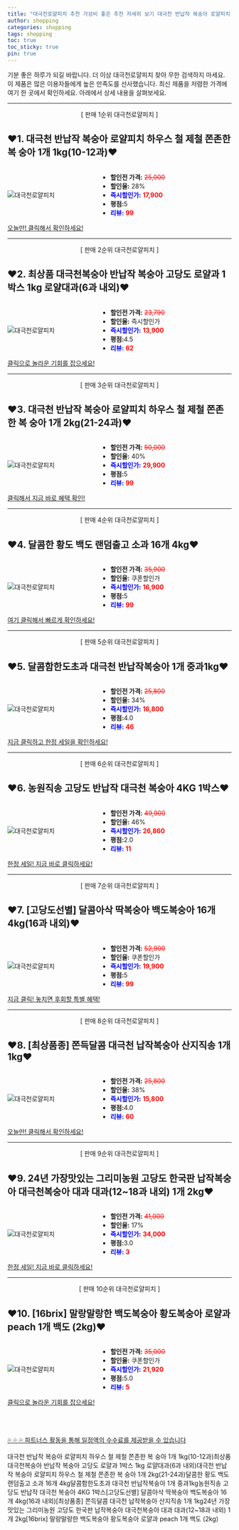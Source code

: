 ```yaml
---
title: "대극천로얄피치 추천 가성비 좋은 추천 자세히 보기 대극천 반납작 복숭아 로얄피치 하우스"
author: shopping
categories: shopping
tags: shopping
toc: true
toc_sticky: true
pin: true
---
```

기분 좋은 하루가 되길 바랍니다. 더 이상 대극천로얄피치 찾아 무한 검색하지 마세요. 이 제품은 많은 이용자들에게 높은 만족도를 선사했습니다. 최신 제품을 저렴한 가격에 여기 한 곳에서 확인하세요. 아래에서 상세 내용을 살펴보세요.

---
<p class="toplist" style="margin: 0 auto; display: block; width: fit-content;">[ 판매 1순위 대극천로얄피치 ]</p>

<h2><strong>❤️1. 대극천 반납작 복숭아 로얄피치 하우스 철 제철 쫀존한 복 숭아 1개 1kg(10-12과)❤️</strong></h2>

<div style="display: flex; align-items: center;">
    <div style="flex: 0.4;">
        <img src="https://thumbnail7.coupangcdn.com/thumbnails/remote/230x230ex/image/vendor_inventory/89b7/b07feb08f41ffb1185b113a4d085fbb5862383d50d4b0f1fdccb9f97b590.png" alt="대극천로얄피치" style="max-width: 100%;">
    </div>
    <div style="flex: 0.6; margin-left: 10px;">
        <ul>
            <li><strong>할인전 가격:</strong> <del style="color: red;">25,000</del></li>
            <li><strong>할인율:</strong> 28%</li>
            <li><span style='color:blue'><strong>즉시할인가:</strong></span> <span style='color:red'><strong>17,900</strong></span></li>
            <li><strong>평점:</strong>5</li>
            <li><span style='color:blue'><strong>리뷰:</strong></span> <span style='color:red'><strong>99</strong></span></li>
        </ul>
    </div>
</div>
<div class="center">
    <a href="https://selin100587.github.io?lptag=AF9450613&subid=githubio&pageKey=8212074873&traceid=V0-153&itemId=23574121333&vendorItemId=90600040248" class="myButton">
        오늘만! 클릭해서 확인하세요!
    </a>
</div>


---
<p class="toplist" style="margin: 0 auto; display: block; width: fit-content;">[ 판매 2순위 대극천로얄피치 ]</p>

<h2><strong>❤️2. 최상품 대극천복숭아 반납작 복숭아 고당도 로얄과 1박스 1kg 로얄대과(6과 내외)❤️</strong></h2>

<div style="display: flex; align-items: center;">
    <div style="flex: 0.4;">
        <img src="https://thumbnail6.coupangcdn.com/thumbnails/remote/230x230ex/image/vendor_inventory/f052/6ef4ed86846f633d88cad02557ae910f4484685b31d94a8f5debbe954e8d.jpg" alt="대극천로얄피치" style="max-width: 100%;">
    </div>
    <div style="flex: 0.6; margin-left: 10px;">
        <ul>
            <li><strong>할인전 가격:</strong> <del style="color: red;">23,790</del></li>
            <li><strong>할인율:</strong> 즉시할인가</li>
            <li><span style='color:blue'><strong>즉시할인가:</strong></span> <span style='color:red'><strong>13,900</strong></span></li>
            <li><strong>평점:</strong>4.5</li>
            <li><span style='color:blue'><strong>리뷰:</strong></span> <span style='color:red'><strong>62</strong></span></li>
        </ul>
    </div>
</div>
<div class="center">
    <a href="https://selin100587.github.io?lptag=AF9450613&subid=githubio&pageKey=8204822364&traceid=V0-153&itemId=23531506584&vendorItemId=90557800445" class="myButton">
        클릭으로 놀라운 기회를 잡으세요!
    </a>
</div>


---
<p class="toplist" style="margin: 0 auto; display: block; width: fit-content;">[ 판매 3순위 대극천로얄피치 ]</p>

<h2><strong>❤️3. 대극천 반납작 복숭아 로얄피치 하우스 철 제철 쫀존한 복 숭아 1개 2kg(21-24과)❤️</strong></h2>

<div style="display: flex; align-items: center;">
    <div style="flex: 0.4;">
        <img src="https://thumbnail7.coupangcdn.com/thumbnails/remote/230x230ex/image/vendor_inventory/89b7/b07feb08f41ffb1185b113a4d085fbb5862383d50d4b0f1fdccb9f97b590.png" alt="대극천로얄피치" style="max-width: 100%;">
    </div>
    <div style="flex: 0.6; margin-left: 10px;">
        <ul>
            <li><strong>할인전 가격:</strong> <del style="color: red;">50,000</del></li>
            <li><strong>할인율:</strong> 40%</li>
            <li><span style='color:blue'><strong>즉시할인가:</strong></span> <span style='color:red'><strong>29,900</strong></span></li>
            <li><strong>평점:</strong>5</li>
            <li><span style='color:blue'><strong>리뷰:</strong></span> <span style='color:red'><strong>99</strong></span></li>
        </ul>
    </div>
</div>
<div class="center">
    <a href="https://selin100587.github.io?lptag=AF9450613&subid=githubio&pageKey=8212074873&traceid=V0-153&itemId=23574121334&vendorItemId=90600040253" class="myButton">
        클릭해서 지금 바로 혜택 확인!
    </a>
</div>


---
<p class="toplist" style="margin: 0 auto; display: block; width: fit-content;">[ 판매 4순위 대극천로얄피치 ]</p>

<h2><strong>❤️4. 달콤한 황도 백도 랜덤출고 소과 16개 4kg❤️</strong></h2>

<div style="display: flex; align-items: center;">
    <div style="flex: 0.4;">
        <img src="https://thumbnail9.coupangcdn.com/thumbnails/remote/230x230ex/image/vendor_inventory/33cb/247fbecf7b9f999784db69af38c9144a45e0e291f7ccb2f84f506eb6e7de.jpg" alt="대극천로얄피치" style="max-width: 100%;">
    </div>
    <div style="flex: 0.6; margin-left: 10px;">
        <ul>
            <li><strong>할인전 가격:</strong> <del style="color: red;">35,900</del></li>
            <li><strong>할인율:</strong> 쿠폰할인가</li>
            <li><span style='color:blue'><strong>즉시할인가:</strong></span> <span style='color:red'><strong>16,900</strong></span></li>
            <li><strong>평점:</strong>5</li>
            <li><span style='color:blue'><strong>리뷰:</strong></span> <span style='color:red'><strong>99</strong></span></li>
        </ul>
    </div>
</div>
<div class="center">
    <a href="https://selin100587.github.io?lptag=AF9450613&subid=githubio&pageKey=8252753855&traceid=V0-153&itemId=23761990439&vendorItemId=90786390143" class="myButton">
        여기 클릭해서 빠르게 확인하세요!
    </a>
</div>


---
<p class="toplist" style="margin: 0 auto; display: block; width: fit-content;">[ 판매 5순위 대극천로얄피치 ]</p>

<h2><strong>❤️5. 달콤함한도초과 대극천 반납작복숭아 1개 중과1kg❤️</strong></h2>

<div style="display: flex; align-items: center;">
    <div style="flex: 0.4;">
        <img src="https://thumbnail10.coupangcdn.com/thumbnails/remote/230x230ex/image/vendor_inventory/7c50/a9d476fd3b4a605672388234ceee23b4b567c39b1addfe8580a3bc1415c6.jpg" alt="대극천로얄피치" style="max-width: 100%;">
    </div>
    <div style="flex: 0.6; margin-left: 10px;">
        <ul>
            <li><strong>할인전 가격:</strong> <del style="color: red;">25,800</del></li>
            <li><strong>할인율:</strong> 34%</li>
            <li><span style='color:blue'><strong>즉시할인가:</strong></span> <span style='color:red'><strong>16,800</strong></span></li>
            <li><strong>평점:</strong>4.0</li>
            <li><span style='color:blue'><strong>리뷰:</strong></span> <span style='color:red'><strong>46</strong></span></li>
        </ul>
    </div>
</div>
<div class="center">
    <a href="https://selin100587.github.io?lptag=AF9450613&subid=githubio&pageKey=8202829999&traceid=V0-153&itemId=23519257965&vendorItemId=90545620594" class="myButton">
        지금 클릭하고 한정 세일을 확인하세요!
    </a>
</div>


---
<p class="toplist" style="margin: 0 auto; display: block; width: fit-content;">[ 판매 6순위 대극천로얄피치 ]</p>

<h2><strong>❤️6. 농원직송 고당도 반납작 대극천 복숭아 4KG 1박스❤️</strong></h2>

<div style="display: flex; align-items: center;">
    <div style="flex: 0.4;">
        <img src="https://thumbnail7.coupangcdn.com/thumbnails/remote/230x230ex/image/vendor_inventory/2f4c/e508fef91bbebbdf5c7269ba35b84308045e9bd9dad641d0157915ed61c1.png" alt="대극천로얄피치" style="max-width: 100%;">
    </div>
    <div style="flex: 0.6; margin-left: 10px;">
        <ul>
            <li><strong>할인전 가격:</strong> <del style="color: red;">49,900</del></li>
            <li><strong>할인율:</strong> 46%</li>
            <li><span style='color:blue'><strong>즉시할인가:</strong></span> <span style='color:red'><strong>26,860</strong></span></li>
            <li><strong>평점:</strong>2.0</li>
            <li><span style='color:blue'><strong>리뷰:</strong></span> <span style='color:red'><strong>11</strong></span></li>
        </ul>
    </div>
</div>
<div class="center">
    <a href="https://selin100587.github.io?lptag=AF9450613&subid=githubio&pageKey=8217704582&traceid=V0-153&itemId=23609885534&vendorItemId=90635551257" class="myButton">
        한정 세일! 지금 바로 클릭하세요!
    </a>
</div>


---
<p class="toplist" style="margin: 0 auto; display: block; width: fit-content;">[ 판매 7순위 대극천로얄피치 ]</p>

<h2><strong>❤️7. [고당도선별] 달콤아삭 딱복숭아 백도복숭아 16개 4kg(16과 내외)❤️</strong></h2>

<div style="display: flex; align-items: center;">
    <div style="flex: 0.4;">
        <img src="https://thumbnail7.coupangcdn.com/thumbnails/remote/230x230ex/image/vendor_inventory/cadb/48744069f3a1e7765e28b79c6e35e7b72a9e9c892a9276150d9fe2943382.jpg" alt="대극천로얄피치" style="max-width: 100%;">
    </div>
    <div style="flex: 0.6; margin-left: 10px;">
        <ul>
            <li><strong>할인전 가격:</strong> <del style="color: red;">52,900</del></li>
            <li><strong>할인율:</strong> 쿠폰할인가</li>
            <li><span style='color:blue'><strong>즉시할인가:</strong></span> <span style='color:red'><strong>19,900</strong></span></li>
            <li><strong>평점:</strong>5</li>
            <li><span style='color:blue'><strong>리뷰:</strong></span> <span style='color:red'><strong>99</strong></span></li>
        </ul>
    </div>
</div>
<div class="center">
    <a href="https://selin100587.github.io?lptag=AF9450613&subid=githubio&pageKey=8246686036&traceid=V0-153&itemId=23735920189&vendorItemId=90760631297" class="myButton">
        지금 클릭! 놓치면 후회할 특별 혜택!
    </a>
</div>


---
<p class="toplist" style="margin: 0 auto; display: block; width: fit-content;">[ 판매 8순위 대극천로얄피치 ]</p>

<h2><strong>❤️8. [최상품종] 쫀득달콤 대극천 납작복숭아 산지직송 1개 1kg❤️</strong></h2>

<div style="display: flex; align-items: center;">
    <div style="flex: 0.4;">
        <img src="https://thumbnail8.coupangcdn.com/thumbnails/remote/230x230ex/image/vendor_inventory/f072/b0d90e7a878003a7c9887b006ab5e8a29b4ac53a22f63f65c3175d3f23d9.png" alt="대극천로얄피치" style="max-width: 100%;">
    </div>
    <div style="flex: 0.6; margin-left: 10px;">
        <ul>
            <li><strong>할인전 가격:</strong> <del style="color: red;">25,800</del></li>
            <li><strong>할인율:</strong> 38%</li>
            <li><span style='color:blue'><strong>즉시할인가:</strong></span> <span style='color:red'><strong>15,800</strong></span></li>
            <li><strong>평점:</strong>4.0</li>
            <li><span style='color:blue'><strong>리뷰:</strong></span> <span style='color:red'><strong>60</strong></span></li>
        </ul>
    </div>
</div>
<div class="center">
    <a href="https://selin100587.github.io?lptag=AF9450613&subid=githubio&pageKey=8215003238&traceid=V0-153&itemId=23594783713&vendorItemId=90620646384" class="myButton">
        오늘만! 클릭해서 확인하세요!
    </a>
</div>


---
<p class="toplist" style="margin: 0 auto; display: block; width: fit-content;">[ 판매 9순위 대극천로얄피치 ]</p>

<h2><strong>❤️9. 24년 가장맛있는 그리미농원 고당도 한국판 납작복숭아 대극천복숭아 대과 대과(12~18과 내외) 1개 2kg❤️</strong></h2>

<div style="display: flex; align-items: center;">
    <div style="flex: 0.4;">
        <img src="https://thumbnail9.coupangcdn.com/thumbnails/remote/230x230ex/image/vendor_inventory/5a9a/84a1270a11d7c7d3b1cb04b1ca7c9cfad81bb748692ce9e7861ab43be6ee.jpg" alt="대극천로얄피치" style="max-width: 100%;">
    </div>
    <div style="flex: 0.6; margin-left: 10px;">
        <ul>
            <li><strong>할인전 가격:</strong> <del style="color: red;">41,000</del></li>
            <li><strong>할인율:</strong> 17%</li>
            <li><span style='color:blue'><strong>즉시할인가:</strong></span> <span style='color:red'><strong>34,000</strong></span></li>
            <li><strong>평점:</strong>3.0</li>
            <li><span style='color:blue'><strong>리뷰:</strong></span> <span style='color:red'><strong>3</strong></span></li>
        </ul>
    </div>
</div>
<div class="center">
    <a href="https://selin100587.github.io?lptag=AF9450613&subid=githubio&pageKey=8181610364&traceid=V0-153&itemId=23559478111&vendorItemId=90420695013" class="myButton">
        한정 세일! 지금 바로 클릭하세요!
    </a>
</div>


---
<p class="toplist" style="margin: 0 auto; display: block; width: fit-content;">[ 판매 10순위 대극천로얄피치 ]</p>

<h2><strong>❤️10. [16brix] 말랑말랑한 백도복숭아 황도복숭아 로얄과 peach 1개 백도 (2kg)❤️</strong></h2>

<div style="display: flex; align-items: center;">
    <div style="flex: 0.4;">
        <img src="https://thumbnail7.coupangcdn.com/thumbnails/remote/230x230ex/image/vendor_inventory/2efc/d88b53c35e3db3dec0c9e1032ecf26b98e43a12866ffb4d96dae5dee8026.png" alt="대극천로얄피치" style="max-width: 100%;">
    </div>
    <div style="flex: 0.6; margin-left: 10px;">
        <ul>
            <li><strong>할인전 가격:</strong> <del style="color: red;">35,000</del></li>
            <li><strong>할인율:</strong> 쿠폰할인가</li>
            <li><span style='color:blue'><strong>즉시할인가:</strong></span> <span style='color:red'><strong>21,920</strong></span></li>
            <li><strong>평점:</strong>5.0</li>
            <li><span style='color:blue'><strong>리뷰:</strong></span> <span style='color:red'><strong>5</strong></span></li>
        </ul>
    </div>
</div>
<div class="center">
    <a href="https://selin100587.github.io?lptag=AF9450613&subid=githubio&pageKey=8218673430&traceid=V0-153&itemId=23613970752&vendorItemId=90639597152" class="myButton">
        클릭으로 놀라운 기회를 잡으세요!
    </a>
</div>

<br><br><br>[💦 💦 💦 파트너스 활동을 통해 일정액의 수수료를 제공받을 수 있습니다](https://link.coupang.com/a/bcpT2c)<br><br>대극천 반납작 복숭아 로얄피치 하우스 철 제철 쫀존한 복 숭아 1개 1kg(10-12과)최상품 대극천복숭아 반납작 복숭아 고당도 로얄과 1박스 1kg 로얄대과(6과 내외)대극천 반납작 복숭아 로얄피치 하우스 철 제철 쫀존한 복 숭아 1개 2kg(21-24과)달콤한 황도 백도 랜덤출고 소과 16개 4kg달콤함한도초과 대극천 반납작복숭아 1개 중과1kg농원직송 고당도 반납작 대극천 복숭아 4KG 1박스[고당도선별] 달콤아삭 딱복숭아 백도복숭아 16개 4kg(16과 내외)[최상품종] 쫀득달콤 대극천 납작복숭아 산지직송 1개 1kg24년 가장맛있는 그리미농원 고당도 한국판 납작복숭아 대극천복숭아 대과 대과(12~18과 내외) 1개 2kg[16brix] 말랑말랑한 백도복숭아 황도복숭아 로얄과 peach 1개 백도 (2kg)